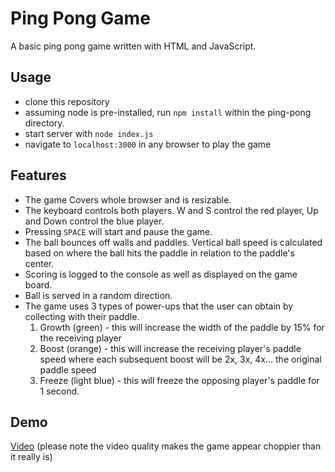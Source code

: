 # Ping Pong Game

A basic ping pong game written with HTML and JavaScript.

## Usage

-   clone this repository
-   assuming node is pre-installed, run `npm install` within the ping-pong directory.
-   start server with `node index.js`
-   navigate to `localhost:3000` in any browser to play the game

## Features

-   The game Covers whole browser and is resizable.
-   The keyboard controls both players. W and S control the red player, Up and Down control the blue player.
-   Pressing `SPACE` will start and pause the game.
-   The ball bounces off walls and paddles. Vertical ball speed is calculated based on where the ball hits the paddle in relation to the paddle's center.
-   Scoring is logged to the console as well as displayed on the game board.
-   Ball is served in a random direction.
-   The game uses 3 types of power-ups that the user can obtain by collecting with their paddle.
    1. Growth (green) - this will increase the width of the paddle by 15% for the receiving player
    2. Boost (orange) - this will increase the receiving player's paddle speed where each subsequent boost will be 2x, 3x, 4x... the original paddle speed
    3. Freeze (light blue) - this will freeze the opposing player's paddle for 1 second.

## Demo

[Video](https://recordit.co/Ro0pKF3FIV) (please note the video quality makes the game appear choppier than it really is)
